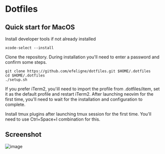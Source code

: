 # Dotfiles

## Quick start for MacOS
Install developer tools if not already installed
```shell
xcode-select --install
```

Clone the repository. During installation you'll need to enter a password and confirm some steps.
```shell
git clone https://github.com/efeligne/dotfiles.git $HOME/.dotfiles
cd $HOME/.dotfiles
./setup.sh
```
If you prefer iTerm2, you'ill need to import the profile from .dotfiles/item, set it as the default profile and restart iTerm2.
After launching neovim for the first time, you'll need to wait for the installation and configuration to complete.

Install tmux plugins after launching tmux session for the first time. You'll need to use Ctrl+Space+I combination for this.

## Screenshot

![image](https://github.com/efeligne/dotfiles/assets/24323374/4f9ee385-3bba-4c2f-aa81-7801e3444f41)
